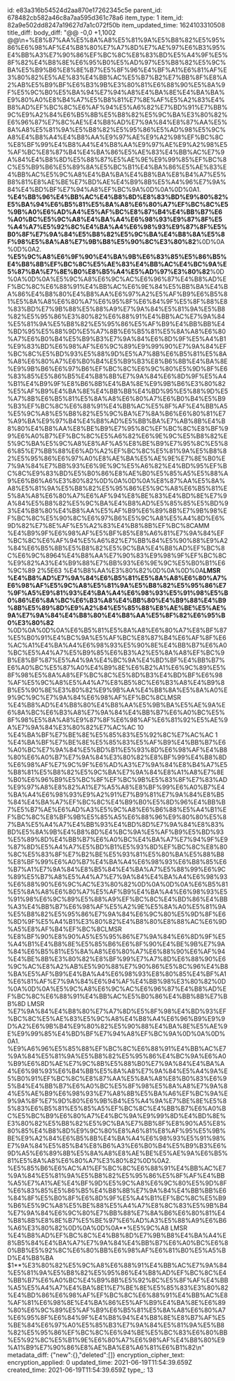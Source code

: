 id: e83a316b54524d2aa870e17262345c5e
parent_id: 678482cb582a46c8a7aa595d361c78a6
item_type: 1
item_id: 82a9e502dd8247a19627d7a1c072f50b
item_updated_time: 1624103310508
title_diff: 
body_diff: "@@ -0,0 +1,1002 @@\\n+%E8%87%AA%E5%8A%A8%E5%81%9A%E5%B8%82%E5%95%86%E6%98%AF%E4%B8%80%E7%A7%8D%E7%AE%97%E6%B3%95%E4%BB%A3%E7%90%86%EF%BC%8C%E8%83%BD%E5%A4%9F%E5%8F%82%E4%B8%8E%E6%95%B0%E5%AD%97%E5%B8%82%E5%9C%BA%E5%B9%B6%E8%8E%B7%E5%8F%96%E4%BF%A1%E6%81%AF%E3%80%82%E5%AE%83%E4%BB%AC%E5%B7%B2%E7%BB%8F%E8%A2%AB%E5%B9%BF%E6%B3%9B%E3%80%81%E6%88%90%E5%8A%9F%E5%9C%B0%E5%BA%94%E7%94%A8%E4%BA%8E%E4%BA%BA%E9%80%A0%E8%B4%A7%E5%B8%81%E7%8E%AF%E5%A2%83%E4%B8%AD%EF%BC%8C%E6%AF%94%E5%A6%82%E7%BD%91%E7%BB%9C%E9%A2%84%E6%B5%8B%E5%B8%82%E5%9C%BA%E3%80%82%E6%96%87%E7%8C%AE%E4%B8%AD%E7%9A%84%E8%87%AA%E5%8A%A8%E5%81%9A%E5%B8%82%E5%95%86%E5%AD%98%E5%9C%A8%E4%B8%A4%E4%B8%AA%E9%97%AE%E9%A2%98%EF%BC%8C%E8%BF%99%E4%B8%A4%E4%B8%AA%E9%97%AE%E9%A2%98%E5%AF%BC%E8%87%B4%E4%BA%86%E5%AE%83%E4%BB%AC%E7%9A%84%E4%B8%8D%E5%88%87%E5%AE%9E%E9%99%85%EF%BC%8C%E5%B9%B6%E5%89%8A%E5%BC%B1%E4%BA%86%E5%AE%83%E4%BB%AC%E5%9C%A8%E4%BA%BA%E4%B8%BA%E8%B4%A7%E5%B8%81%E8%AE%BE%E7%BD%AE%E4%B9%8B%E5%A4%96%E7%9A%84%E4%BD%BF%E7%94%A8%EF%BC%9A%0D%0A%0D%0A1. **%E4%BB%96%E4%BB%AC%E4%B8%8D%E8%83%BD%E9%80%82%E5%BA%94%E6%B5%81%E5%8A%A8%E6%80%A7%EF%BC%8C%E5%9B%A0%E6%AD%A4%E5%AF%BC%E8%87%B4%E4%BB%B7%E6%A0%BC%E5%9C%A8%E4%BA%A4%E6%98%93%E9%87%8F%E5%A4%A7%E5%92%8C%E4%BA%A4%E6%98%93%E9%87%8F%E5%B0%8F%E7%9A%84%E5%B8%82%E5%9C%BA%E4%B8%8A%E5%8F%98%E5%8A%A8%E7%9B%B8%E5%90%8C%E3%80%82**%0D%0A%0D%0A2. **%E5%9C%A8%E6%9F%90%E4%BA%9B%E6%83%85%E5%86%B5%E4%B8%8B%EF%BC%8C%E5%AE%83%E4%BB%AC%E4%BC%9A%E5%87%BA%E7%8E%B0%E8%B5%A4%E5%AD%97%E3%80%82**%0D%0A%0D%0A%E5%9C%A8%E6%9C%AC%E6%96%87%E4%B8%AD%EF%BC%8C%E6%88%91%E4%BB%AC%E6%9E%84%E5%BB%BA%E4%BA%86%E4%B8%80%E4%B8%AA%E6%97%A2%E5%AF%B9%E6%B5%81%E5%8A%A8%E6%80%A7%E6%95%8F%E6%84%9F%E5%8F%88%E8%83%BD%E7%9B%88%E5%88%A9%E7%9A%84%E5%81%9A%E5%B8%82%E5%95%86%E3%80%82%E6%88%91%E4%BB%AC%E7%9A%84%E5%81%9A%E5%B8%82%E5%95%86%E5%AF%B9%E4%BB%BB%E4%BD%95%E5%88%9D%E5%A7%8B%E6%B5%81%E5%8A%A8%E6%80%A7%E6%B0%B4%E5%B9%B3%E7%9A%84%E6%8D%9F%E5%A4%B1%E9%83%BD%E6%98%AF%E6%9C%89%E9%99%90%E7%9A%84%EF%BC%8C%E5%BD%93%E5%88%9D%E5%A7%8B%E6%B5%81%E5%8A%A8%E6%80%A7%E6%B0%B4%E5%B9%B3%E8%B6%8B%E4%BA%8E%E9%9B%B6%E6%97%B6%EF%BC%8C%E6%9C%80%E5%9D%8F%E6%83%85%E5%86%B5%E4%B8%8B%E7%9A%84%E6%8D%9F%E5%A4%B1%E4%B9%9F%E8%B6%8B%E4%BA%8E%E9%9B%B6%E3%80%82%E5%AF%B9%E4%BA%8E%E4%BB%BB%E4%BD%95%E5%88%9D%E5%A7%8B%E6%B5%81%E5%8A%A8%E6%80%A7%E6%B0%B4%E5%B9%B3%EF%BC%8C%E6%88%91%E4%BB%AC%E5%8F%AF%E4%BB%A5%E5%9C%A8%E5%B8%82%E5%9C%BA%E7%8A%B6%E6%80%81%E7%A9%BA%E9%97%B4%E4%B8%AD%E5%BB%BA%E7%AB%8B%E4%B8%80%E4%B8%AA%E8%BE%B9%E7%95%8C%EF%BC%8C%E8%BF%99%E6%A0%B7%EF%BC%8C%E5%A6%82%E6%9E%9C%E5%B8%82%E5%9C%BA%E5%9C%A8%E8%AF%A5%E8%BE%B9%E7%95%8C%E5%86%85%E7%BB%88%E6%AD%A2%EF%BC%8C%E5%81%9A%E5%B8%82%E5%95%86%E6%97%A0%E8%AE%BA%E5%AE%9E%E7%8E%B0%E7%9A%84%E7%BB%93%E6%9E%9C%E5%A6%82%E4%BD%95%EF%BC%8C%E9%83%BD%E5%B0%86%E8%AE%B0%E5%85%A5%E5%88%A9%E6%B6%A6%E3%80%82%0D%0A%0D%0A%E8%87%AA%E5%8A%A8%E5%81%9A%E5%B8%82%E5%95%86%E5%9C%A8%E6%B5%81%E5%8A%A8%E6%80%A7%E6%AF%94%E8%BE%83%E4%BD%8E%E7%9A%84%E5%B8%82%E5%9C%BA%E4%B8%AD%E5%85%85%E5%BD%93%E4%B8%80%E4%B8%AA%E5%AF%B9%E6%89%8B%E7%9B%98%EF%BC%8C%E5%90%8C%E6%97%B6%E5%9C%A8%E5%A4%8D%E6%9D%82%E7%8E%AF%E5%A2%83%E4%B8%8B%EF%BC%8CAMM %E4%B9%9F%E6%98%AF%E5%BF%85%E8%A6%81%E7%9A%84%EF%BC%8C%E6%AF%94%E5%A6%82%E7%BB%84%E5%90%88%E9%A2%84%E6%B5%8B%E5%B8%82%E5%9C%BA%E4%B8%AD%EF%BC%8C%E6%9C%8964%E4%B8%AA%E7%90%83%E9%98%9F%EF%BC%8C%E9%82%A3%E4%B9%88%E7%BB%93%E6%9E%9C%E5%B0%B1%E6%9C%89 2%5E63 %E4%B8%AA%E3%80%82%0D%0A%0D%0A**LMSR %E4%B8%AD%E7%9A%84%E6%B5%81%E5%8A%A8%E6%80%A7%E6%98%AF%E5%9C%A8%E5%81%9A%E5%B8%82%E5%95%86%E7%9F%A5%E9%81%93%E4%BA%A4%E6%98%93%E5%91%98%E5%B0%86%E6%8A%BC%E6%B3%A8%E4%BB%80%E4%B9%88%E4%B9%8B%E5%89%8D%E9%A2%84%E5%85%88%E8%AE%BE%E5%AE%9A%E7%9A%84%E4%B8%80%E4%B8%AA%E5%8F%82%E6%95%B0%E3%80%82** %0D%0A%0D%0A%E6%B5%81%E5%8A%A8%E6%80%A7%E8%BF%87%E5%B0%91%E4%BC%9A%E5%AF%BC%E8%87%B4%E6%AF%8F%E6%AC%A1%E4%BA%A4%E6%98%93%E5%90%8E%E4%BB%B7%E6%A0%BC%E5%A4%A7%E5%B9%85%E6%B3%A2%E5%8A%A8%EF%BC%9B%E8%BF%87%E5%A4%9A%E4%BC%9A%E4%BD%BF%E4%BB%B7%E6%A0%BC%E5%87%A0%E4%B9%8E%E6%B2%A1%E6%9C%89%E5%8F%98%E5%8A%A8%EF%BC%8C%E5%8D%B3%E4%BD%BF%E6%98%AF%E5%9C%A8%E5%A4%A7%E8%B5%8C%E6%B3%A8%E4%B9%8B%E5%90%8E%E3%80%82%E9%9B%AA%E4%B8%8A%E5%8A%A0%E9%9C%9C%E7%9A%84%E6%98%AF%EF%BC%8CLMSR %E4%B8%AD%E4%B8%80%E4%B8%AA%E5%9B%BA%E5%AE%9A%E6%8A%BC%E6%B3%A8%E7%9A%84%E4%BB%B7%E6%A0%BC%E5%8F%98%E5%8A%A8%E9%87%8F%E6%98%AF%E6%81%92%E5%AE%9A%E7%9A%84%E3%80%82%E7%AC%AC 10 %E4%BA%BF%E7%BE%8E%E5%85%83%E5%92%8C%E7%AC%AC 1 %E4%BA%BF%E7%BE%8E%E5%85%83%E5%AF%B9%E4%BB%B7%E6%A0%BC%E7%9A%84%E5%BD%B1%E5%93%8D%E6%98%AF%E4%B8%80%E6%A0%B7%E7%9A%84%E3%80%82%E8%BF%99%E4%B8%8D%E6%98%AF%E7%9C%9F%E6%AD%A3%E7%9A%84%E8%B4%A7%E5%B8%81%E5%B8%82%E5%9C%BA%E7%9A%84%E8%A1%A8%E7%8E%B0%E6%96%B9%E5%BC%8F%EF%BC%9B%E5%83%8F%E7%83%AD%E9%97%A8%E8%82%A1%E7%A5%A8%E8%BF%99%E6%A0%B7%E4%BA%A4%E6%98%93%E9%A2%91%E7%B9%81%E7%9A%84%E8%B5%84%E4%BA%A7%EF%BC%8C%E4%B9%B0%E5%8D%96%E4%BB%B7%E5%B7%AE%E6%AD%A3%E5%9C%A8%E6%B6%88%E5%A4%B1%EF%BC%8C%E8%BF%9B%E5%85%A5%E6%88%96%E9%80%80%E5%87%BA%E5%A4%A7%E4%BB%93%E4%BD%8D%E7%9A%84%E8%83%BD%E5%8A%9B%E4%B8%8D%E4%BC%9A%E5%AF%B9%E5%BD%93%E5%89%8D%E4%BB%B7%E6%A0%BC%E4%BA%A7%E7%94%9F%E9%87%8D%E5%A4%A7%E5%BD%B1%E5%93%8D%EF%BC%8C%E8%80%8C%E5%83%8F%E7%B2%BE%E5%93%81%E5%80%BA%E5%88%B8%E8%BF%99%E6%A0%B7%E4%BA%A4%E6%98%93%E6%B8%85%E6%B7%A1%E7%9A%84%E8%B5%84%E4%BA%A7%E5%88%99%E6%9C%89%E5%B7%A8%E5%A4%A7%E7%9A%84%E4%BA%A4%E6%98%93%E6%88%90%E6%9C%AC%E3%80%82%0D%0A%0D%0A%E6%B5%81%E5%8A%A8%E6%80%A7%E5%AF%B9%E4%BA%A4%E6%98%93%E5%91%98%E6%9C%89%E5%88%A9%EF%BC%8C%E4%BD%86%E4%BB%A3%E4%BB%B7%E6%98%AF%E5%A2%9E%E5%8A%A0%E5%81%9A%E5%B8%82%E5%95%86%E7%9A%84%E6%9C%80%E5%9D%8F%E6%8D%9F%E5%A4%B1%E3%80%82%E4%B8%80%E8%88%AC%E6%9D%A5%E8%AF%B4%EF%BC%8CLMSR %E8%BF%90%E8%90%A5%E5%95%86%E7%9A%84%E6%8D%9F%E5%A4%B1%E4%B8%8E%E5%85%B6%E6%8F%90%E4%BE%9B%E7%9A%84%E6%B5%81%E5%8A%A8%E6%80%A7%E6%88%90%E6%AF%94%E4%BE%8B%E3%80%82%E8%BF%99%E7%A7%8D%E6%88%90%E6%9C%AC%E8%A2%AB%E5%90%88%E7%90%86%E5%8C%96%E4%B8%BA%E5%AF%B9%E4%BA%A4%E6%98%93%E8%80%85%E4%BF%A1%E6%81%AF%E7%9A%84%E6%94%AF%E4%BB%98%E3%80%82%0D%0A%0D%0A%E5%9C%A8%E6%9C%AC%E6%96%87%E4%B8%AD%EF%BC%8C%E6%88%91%E4%BB%AC%E5%B0%86%E4%BB%8B%E7%BB%8D LMSR %E7%9A%84%E4%B8%80%E7%A7%8D%E5%8F%98%E4%BD%93%EF%BC%8C%E5%AE%83%E5%9C%A8%E4%B8%A4%E6%96%B9%E9%9D%A2%E6%9B%B4%E9%80%82%E5%90%88%E4%BA%8E%E5%AE%9E%E9%99%85%E4%BD%BF%E7%94%A8%EF%BC%9A%0D%0A%0D%0A1. %E9%A6%96%E5%85%88%EF%BC%8C%E6%88%91%E4%BB%AC%E7%9A%84%E5%81%9A%E5%B8%82%E5%95%86%E4%BC%9A%E6%A0%B9%E6%8D%AE%E7%9C%8B%E5%88%B0%E7%9A%84%E4%BA%A4%E6%98%93%E6%B4%BB%E5%8A%A8%E7%9A%84%E5%A4%9A%E5%B0%91%EF%BC%8C%E8%87%AA%E5%8A%A8%E8%B0%83%E6%95%B4%E4%BB%B7%E6%A0%BC%E5%8F%98%E5%8A%A8%E7%9A%84%E5%AE%B9%E6%98%93%E7%A8%8B%E5%BA%A6%EF%BC%9A%E9%9A%8F%E7%9D%80%E6%9B%B4%E5%A4%9A%E7%BE%8E%E5%85%83%E6%B5%81%E5%85%A5%EF%BC%8C%E4%BB%B7%E6%A0%BC%E5%BC%B9%E6%80%A7%E4%BC%9A%E9%99%8D%E4%BD%8E%E3%80%82%E5%B8%82%E5%9C%BA%E7%BB%8F%E8%90%A5%E8%80%85%E4%B8%8D%E9%9C%80%E8%A6%81%E8%AF%95%E5%9B%BE%E9%A2%84%E6%B5%8B%E4%BA%A4%E6%98%93%E5%91%98%E7%9A%84%E5%85%B4%E8%B6%A3%E6%B0%B4%E5%B9%B3%E6%9D%A5%E6%89%8B%E5%8A%A8%E8%AE%BE%E5%AE%9A%E6%B5%81%E5%8A%A8%E6%80%A7%E3%80%82%0D%0A2. %E5%85%B6%E6%AC%A1%EF%BC%8C%E6%88%91%E4%BB%AC%E7%9A%84%E5%81%9A%E5%B8%82%E5%95%86%E5%8F%AF%E4%BB%A5%E7%A1%AE%E4%BF%9D%E5%9C%A8%E6%9C%80%E5%9D%8F%E6%83%85%E5%86%B5%E4%B8%8B%E7%9A%84%E4%BB%BB%E6%84%8F%E5%B0%8F%E6%8D%9F%E5%A4%B1%EF%BC%8C%E5%B9%B6%E5%9C%A8%E5%BE%88%E5%A4%A7%E8%8C%83%E5%9B%B4%E7%9A%84%E6%9C%80%E7%BB%88%E7%8A%B6%E6%80%81%E4%B8%8B%E8%8E%B7%E5%BE%97%E6%AD%A3%E5%88%A9%E6%B6%A6%E3%80%82%0D%0A%0D%0A**%E5%9C%A8 LMSR %E4%B8%AD%EF%BC%8C%E4%B8%8D%E7%9B%B8%E4%BA%A4%E8%B5%84%E4%BA%A7%E7%9A%84%E4%BB%B7%E6%A0%BC%E6%80%BB%E5%92%8C%E6%80%BB%E6%98%AF%E6%81%B0%E5%A5%BD%E4%B8%BA $1**%E3%80%82%E5%9C%A8%E6%88%91%E4%BB%AC%E7%9A%84%E5%81%9A%E5%B8%82%E5%95%86%E4%B8%AD%EF%BC%8C%E4%BB%B7%E6%A0%BC%E4%B9%8B%E5%92%8C%E5%8F%AF%E4%BB%A5%E5%A4%A7%E4%BA%8E1%E7%BE%8E%E5%85%83%E3%80%82%E4%BD%86%E6%98%AF%EF%BC%8C%E6%88%91%E4%BB%AC%E8%AF%81%E6%98%8E%E4%BA%86%E5%AF%B9%E4%BA%8E%E6%89%80%E6%9C%89%E5%AF%B9%E6%B5%81%E5%8A%A8%E6%80%A7%E6%95%8F%E6%84%9F%E4%B8%94%E4%B8%8E%E8%B7%AF%E5%BE%84%E6%97%A0%E5%85%B3%E7%9A%84%E5%81%9A%E5%B8%82%E5%95%86%EF%BC%8C%E6%94%BE%E5%BC%83%E6%80%BB%E5%92%8C%E5%B1%9E%E6%80%A7%E6%98%AF%E4%B8%80%E9%A1%B9%E7%90%86%E8%AE%BA%E8%A6%81%E6%B1%82\\n"
metadata_diff: {"new":{},"deleted":[]}
encryption_cipher_text: 
encryption_applied: 0
updated_time: 2021-06-19T11:54:39.659Z
created_time: 2021-06-19T11:54:39.659Z
type_: 13